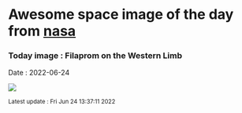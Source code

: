 
# Awesome space image of the day from [nasa](https://api.nasa.gov/)

### Today image : Filaprom on the Western Limb

Date : 2022-06-24


![](https://apod.nasa.gov/apod/image/2206/AR3038_Filaprom_HA_DS_150mmF20_IMX174_Color_06222022_1024.jpg)

<small>Latest update : Fri Jun 24 13:37:11 2022</small>


